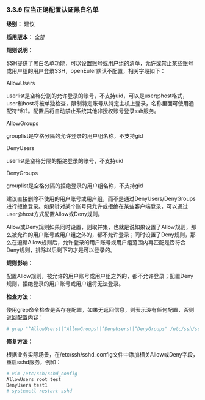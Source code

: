 ### 3.3.9 应当正确配置认证黑白名单

**级别：** 建议

**适用版本：** 全部

**规则说明：** 

SSH提供了黑白名单功能，可以设置账号或用户组的清单，允许或禁止某些账号或用户组的用户登录SSH，openEuler默认不配置，相关字段如下：

AllowUsers <userlist>

userlist是空格分割的允许登录的账号，不支持uid，可以是user@host格式，user和host将被单独检查，限制特定账号从特定主机上登录，名称里面可使用通配符*和?。配置后将自动禁止系统其他非授权账号登录ssh服务。

AllowGroups <grouplist>

grouplist是空格分隔的允许登录的用户组名称，不支持gid

DenyUsers <userlist>

userlist是空格分隔的拒绝登录的账号，不支持uid

DenyGroups <grouplist>

grouplist是空格分隔的拒绝登录的用户组名称，不支持gid

建议直接删除不使用的用户账号或用户组，而不是通过DenyUsers/DenyGroups进行拒绝登录。如果针对某个账号只允许或拒绝在某些客户端登录，可以通过user@host方式配置Allow或Deny规则。

Allow或Deny规则如果同时设置，则取并集，也就是说如果设置了Allow规则，那么被允许的用户账号或用户组之外的，都不允许登录；同时设置了Deny规则，那么在遵循Allow规则后，允许登录的用户账号或用户组范围内再匹配是否符合Deny规则，排除以后剩下的才是可以登录的。

**规则影响：**

配置Allow规则，被允许的用户账号或用户组之外的，都不允许登录；配置Deny规则，拒绝登录的用户账号或用户组将无法登录。

**检查方法：**

使用grep命令检查是否存在配置，如果无返回信息，则表示没有任何配置，否则返回配置内容：

```bash
# grep "^AllowUsers\|^AllowGroups\|^DenyUsers\|^DenyGroups" /etc/ssh/sshd_config
```

**修复方法：**

根据业务实际场景，在/etc/ssh/sshd_config文件中添加相关Allow或Deny字段，重启sshd服务，例如：

```bash
# vim /etc/ssh/sshd_config
AllowUsers root test
DenyUsers test1
# systemctl restart sshd
```